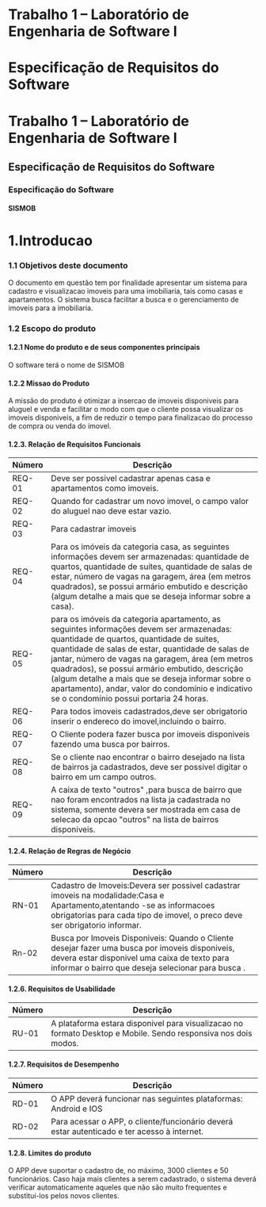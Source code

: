 
# Trabalho 1 – Laboratório de Engenharia de Software I

# Especificação de Requisitos do Software

 
# Trabalho 1 – Laboratório de Engenharia de Software I

## Especificação de Requisitos do Software

### Especificação do Software
#### SISMOB
# 1.Introducao
### 1.1 Objetivos deste documento
O documento em questão tem por finalidade apresentar um sistema para cadastro e visualizacao imoveis para uma imobiliaria, tais como casas e apartamentos. O sistema busca facilitar a busca e o gerenciamento de imoveis para a imobiliaria.
### 1.2 Escopo do produto
#### 1.2.1	Nome do produto e de seus componentes principais
O software terá o nome de SISMOB

#### 1.2.2	Missao do Produto
A missão do produto é otimizar a insercao de imoveis disponiveis para aluguel e venda e facilitar o modo com que o cliente possa visualizar os imoveis disponiveis, a fim de reduzir o tempo para finalizacao do processo de compra ou venda do imovel.


#### 1.2.3.	Relação de Requisitos Funcionais

Número   | Descrição
--------- | ------
REQ-01 | Deve ser possivel cadastrar apenas casa e apartamentos como imoveis.
REQ-02 | Quando for cadastrar um novo imovel, o campo valor do aluguel nao deve estar vazio.
REQ-03 | Para cadastrar imoveis 
REQ-04 | Para os imóveis da categoria casa, as seguintes informações devem ser armazenadas: quantidade de quartos, quantidade de suítes, quantidade de salas de estar, número de vagas na garagem, área (em metros quadrados), se possui armário embutido e descrição (algum detalhe a mais que se deseja informar sobre a casa).
REQ-05 | para os imóveis da categoria apartamento, as seguintes informações devem ser armazenadas: quantidade de quartos, quantidade de suítes, quantidade de salas de estar, quantidade de salas de jantar, número de vagas na garagem, área (em metros quadrados), se possui armário embutido, descrição (algum detalhe a mais que se deseja informar sobre o apartamento), andar, valor do condomínio e indicativo se o condomínio possui portaria 24 horas.
REQ-06 | Para todos imoveis cadastrados,deve ser obrigatorio inserir o endereco do imovel,incluindo o bairro.
REQ-07  | O Cliente podera fazer busca por imoveis disponiveis fazendo uma busca por bairros.
REQ-08 | Se o cliente nao encontrar o bairro desejado na lista de bairros ja cadastrados, deve ser possivel digitar o bairro em um campo outros.
REQ-09 | A caixa de texto "outros" ,para busca de bairro que nao foram encontrados na lista ja cadastrada no sistema, somente devera ser mostrada em casa de selecao da opcao "outros" na lista de bairros disponiveis.


#### 1.2.4.	Relação de Regras de Negócio
Número   | Descrição
--------- | ------
RN-01 | Cadastro de Imoveis:Devera ser possivel cadastrar imoveis na modalidade:Casa e Apartamento,atentando -se as informacoes obrigatorias para cada tipo de imovel, o preco deve ser obrigatorio informar.
Rn-02 |Busca por Imoveis Disponiveis: Quando o Cliente desejar fazer uma busca por imoveis disponiveis, devera estar disponivel uma caixa de texto para informar o bairro que deseja selecionar para busca .

#### 1.2.6.	Requisitos de Usabilidade
Número  |	Descrição
--------- | ------
RU-01|	A plataforma estara disponivel para visualizacao no formato Desktop e Mobile. Sendo responsiva nos dois modos.

#### 1.2.7.	Requisitos de Desempenho
Número  |	Descrição
--------- | ------
RD-01	|O APP deverá funcionar nas seguintes plataformas: Android e IOS
RD-02	|Para acessar o APP, o cliente/funcionário deverá estar autenticado e ter acesso à internet.

#### 1.2.8.	Limites do produto
O APP deve suportar o cadastro de, no máximo, 3000 clientes e 50 funcionários.
Caso haja mais clientes a serem cadastrado, o sistema deverá verificar automaticamente aqueles que não são muito frequentes e substituí-los pelos novos clientes.


